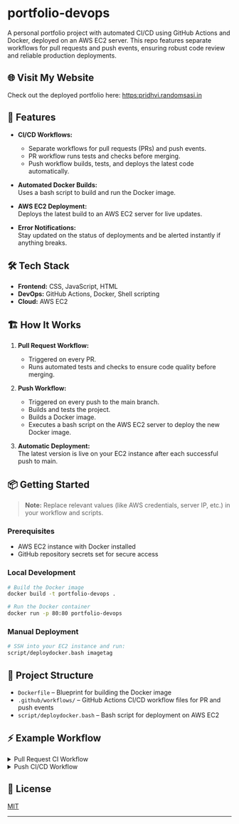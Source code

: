 # portfolio-devops

A personal portfolio project with automated CI/CD using GitHub Actions and Docker, deployed on an AWS EC2 server. This repo features separate workflows for pull requests and push events, ensuring robust code review and reliable production deployments.

## 🌐 Visit My  Website

Check out the deployed portfolio here: [https:pridhvi.randomsasi.in](https:pridhvi.randomsasi.in)

## 🚀 Features

- **CI/CD Workflows:**  
  - Separate workflows for pull requests (PRs) and push events.
  - PR workflow runs tests and checks before merging.
  - Push workflow builds, tests, and deploys the latest code automatically.

- **Automated Docker Builds:**  
  Uses a bash script to build and run the Docker image.

- **AWS EC2 Deployment:**  
  Deploys the latest build to an AWS EC2 server for live updates.

- **Error Notifications:**  
  Stay updated on the status of deployments and be alerted instantly if anything breaks.

## 🛠️ Tech Stack

- **Frontend:** CSS, JavaScript, HTML
- **DevOps:** GitHub Actions, Docker, Shell scripting
- **Cloud:** AWS EC2

## 🏗️ How It Works

1. **Pull Request Workflow:**  
   - Triggered on every PR.
   - Runs automated tests and checks to ensure code quality before merging.

2. **Push Workflow:**  
   - Triggered on every push to the main branch.
   - Builds and tests the project.
   - Builds a Docker image.
   - Executes a bash script on the AWS EC2 server to deploy the new Docker image.

3. **Automatic Deployment:**  
   The latest version is live on your EC2 instance after each successful push to main.

## 📦 Getting Started

> **Note:** Replace relevant values (like AWS credentials, server IP, etc.) in your workflow and scripts.

### Prerequisites

- AWS EC2 instance with Docker installed
- GitHub repository secrets set for secure access

### Local Development

```bash
# Build the Docker image
docker build -t portfolio-devops .

# Run the Docker container
docker run -p 80:80 portfolio-devops
```

### Manual Deployment

```bash
# SSH into your EC2 instance and run:
script/deploydocker.bash imagetag
```

## 📂 Project Structure

- `Dockerfile` – Blueprint for building the Docker image
- `.github/workflows/` – GitHub Actions CI/CD workflow files for PR and push events
- `script/deploydocker.bash` – Bash script for deployment on AWS EC2

## ⚡ Example Workflow

<details>
<summary>Pull Request CI Workflow</summary>

```yaml
on:
  pull_request:
    branches: [ main ]

jobs:
  test:
    runs-on: ubuntu-latest
    steps:
      - uses: actions/checkout@v4
      # ...run tests and checks...
```
</details>

<details>
<summary>Push CI/CD Workflow</summary>

```yaml
on:
  push:
    branches: [ main ]

jobs:
  build-and-deploy:
    runs-on: ubuntu-latest
    steps:
      - uses: actions/checkout@v4
      # ...build, test, docker build/push, remote deploy steps...
```
</details>

## 📝 License

[MIT](LICENSE)

---
